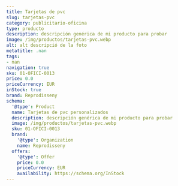 ```yaml
---
title: Tarjetas de pvc
slug: tarjetas-pvc
category: publicitario-oficina
type: producto
description: descripción genérica de mi producto para probar
image: /img/productos/tarjetas-pvc.webp
alt: alt descripció de la foto
metatitle: .nan
tags:
- nan
navigation: true
sku: 01-OFICI-0013
price: 0.0
priceCurrency: EUR
inStock: true
brand: Reprodisseny
schema:
  '@type': Product
  name: Tarjetas de pvc personalizados
  description: descripción genérica de mi producto para probar
  image: /img/productos/tarjetas-pvc.webp
  sku: 01-OFICI-0013
  brand:
    '@type': Organization
    name: Reprodisseny
  offers:
    '@type': Offer
    price: 0.0
    priceCurrency: EUR
    availability: https://schema.org/InStock
---
```

